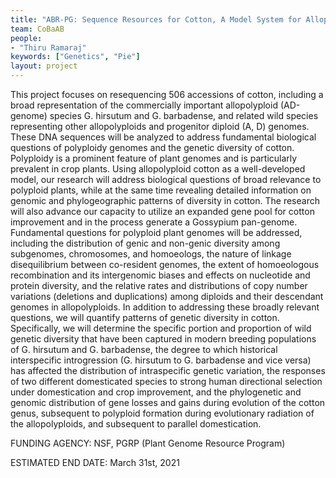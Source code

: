 ```yaml
---
title: "ABR-PG: Sequence Resources for Cotton, A Model System for Allopolyploid Crops."
team: CoBaAB
people: 
- "Thiru Ramaraj"
keywords: ["Genetics", "Pie"]
layout: project
---
```


This project focuses on resequencing 506 accessions of cotton, including a broad representation of the commercially important allopolyploid (AD-genome) species G. hirsutum and G. barbadense, and related wild species representing other allopolyploids and progenitor diploid (A, D) genomes. These DNA sequences will be analyzed to address fundamental biological questions of polyploidy genomes and the genetic diversity of cotton. Polyploidy is a prominent feature of plant genomes and is particularly prevalent in crop plants. Using allopolyploid cotton as a well-developed model, our research will address biological questions of broad relevance to polyploid plants, while at the same time revealing detailed information on genomic and phylogeographic patterns of diversity in cotton. The research will also advance our capacity to utilize an expanded gene pool for cotton improvement and in the process generate a Gossypium pan-genome.  Fundamental questions for polyploid plant genomes will be addressed, including the distribution of genic and non-genic diversity among subgenomes, chromosomes, and homoeologs, the nature of linkage disequilibrium between co-resident genomes, the extent of homoeologous recombination and its intergenomic biases and effects on nucleotide and protein diversity, and the relative rates and distributions of copy number variations (deletions and duplications) among diploids and their descendant genomes in allopolyploids.  In addition to addressing these broadly relevant questions, we will quantify patterns of genetic diversity in cotton. Specifically, we will determine the specific portion and proportion of wild genetic diversity that have been captured in modern breeding populations of G. hirsutum and G. barbadense, the degree to which historical interspecific introgression (G. hirsutum to G. barbadense and vice versa) has affected the distribution of intraspecific genetic variation, the responses of two different domesticated species to strong human directional selection under domestication and crop improvement, and the phylogenetic and genomic distribution of gene losses and gains during evolution of the cotton genus, subsequent to polyploid formation during evolutionary radiation of the allopolyploids, and subsequent to parallel domestication.

FUNDING AGENCY: NSF, PGRP (Plant Genome Resource Program)

ESTIMATED END DATE: March 31st, 2021